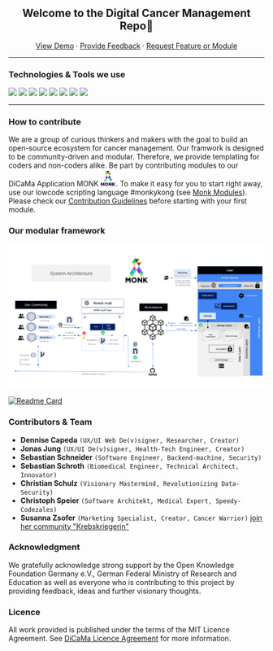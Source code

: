 <p align="center">
 <h2 align="center">Welcome to the Digital Cancer Management Repo👋</h2>
 <p align="center"></p>
</p>
  <p align="center">
    <a href="#demo">View Demo</a>
    ·
    <a href="https://github.com/dicama/monk-modules/issues/new/choose">Provide Feedback</a>
    ·
    <a href="https://github.com/dicama/monk-modules/issues/new/choose">Request Feature or Module</a>
  
  ___


### Technologies & Tools we use
![](https://img.shields.io/badge/Dev-Flutter-informational?style=flat&logo=flutter&logoColor=FFD42A&color=2D1553)
![](https://img.shields.io/badge/Lang-Dart-informational?style=flat&logo=dart&logoColor=FFD42A&color=2D1553)
![](https://img.shields.io/badge/OS-Android-informational?style=flat&logo=android&logoColor=FFD42A&color=2D1553)
![](https://img.shields.io/badge/OS-iOS-informational?style=flat&color=2D1553)
![](https://img.shields.io/badge/IDE-IntelliJ_IDEA-informational?style=flat&logo=intellij-idea&logoColor=FFD42A&color=2D1553)
![](https://img.shields.io/badge/IDE-Android_Studio-informational?style=flat&logo=android-studio&logoColor=FFD42A&color=2D1553)
![](https://img.shields.io/badge/Design-Material-informational?style=flat&logo=material-UI&logoColor=FFD42A&color=2D1553)
![](https://img.shields.io/badge/UI&UX-Figma-informational?style=flat&logo=figma&logoColor=FFD42A&color=2D1553)


  ___

### How to contribute
We are a group of curious thinkers and makers with the goal to build an open-source ecosystem for cancer management. Our framwork is designed to be community-driven and modular. Therefore, we provide templating for coders and non-coders alike. Be part by contributing modules to our DiCaMa Application MONK <img src="https://github.com/dicama/dicama/blob/81b27e62880b85feaf58459e89ef7d17440289c7/MONK.PNG" width="30">. To make it easy for you to start right away, use our lowcode scripting language #monkykong (see <a href="https://github.com/dicama/monk-modules">Monk Modules</a>). Please check our <a href="https://github.com/dicama/monk-modules/blob/main/LICENSE">Contribution Guidelines</a> before starting with your first module. 


### Our modular framework
<img src="https://github.com/dicama/dicama/blob/dicama-imgs-1/MONK_system_architecture_V1_2.svg" width="1000">

[![Readme Card](https://github-readme-stats.vercel.app/api/pin/?username=dicama&repo=monk-modules)](https://github.com/dicama/monk-modules)


### Contributors & Team
* **Dennise Capeda** `(UX/UI Web De(v)signer, Researcher, Creator)`
* **Jonas Jung** `(UX/UI De(v)signer, Health-Tech Engineer, Creator)`
* **Sebastian Schneider** `(Software Engineer, Backend-machine, Security)`
* **Sebastian Schroth** `(Biomedical Engineer, Technical Architect, Innovator)`
* **Christian Schulz** `(Visionary Mastermind, Revolutionizing Data-Security)`
* **Christoph Speier** `(Software Architekt, Medical Expert, Speedy-Codezales)`
* **Susanna Zsofer** `(Marketing Specialist, Creator, Cancer Warrior)` [join her community "Krebskriegerin"](https://www.facebook.com/krebskriegerin/)

### Acknowledgment

We gratefully acknowledge strong support by the Open Knowledge Foundation Germany e.V., German Federal Ministry of Research and Education as well as everyone who is contributing to this project by providing feedback, ideas and further visionary thoughts.


### Licence
All work provided is published under the terms of the MIT Licence Agreement.
See <a href="https://github.com/dicama/monk-modules/blob/main/LICENSE">DiCaMa Licence Agreement</a> for more information.
